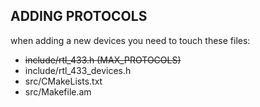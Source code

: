 ## ADDING PROTOCOLS

when adding a new devices you need to touch these files:

- ~~include/rtl_433.h (MAX_PROTOCOLS)~~
- include/rtl_433_devices.h
- src/CMakeLists.txt
- src/Makefile.am
